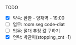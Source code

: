TODO

- [x] 약속: 환한 - 양재역 - 19:00
- [ ] 업무: room seg code-diat
- [ ] 업무: 절대 추정 값 구하기
- [x] 연락: 박찬미(stopping_cnt -1)